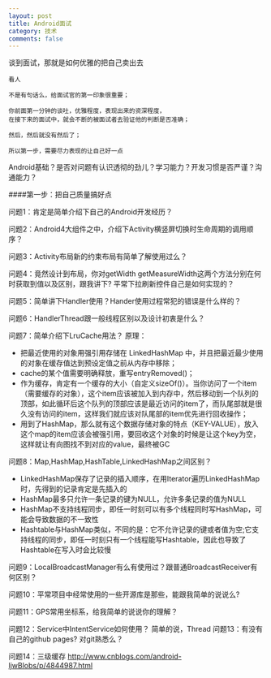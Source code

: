 ```yaml
---
layout: post
title: Android面试
category: 技术
comments: false
---
```



谈到面试，那就是如何优雅的把自己卖出去

```
看人
 
不是有句话么，给面试官的第一印象很重要；

你前面第一分钟的谈吐，优雅程度，表现出来的资深程度，
在接下来的面试中，就会不断的被面试者去验证他的判断是否准确；

然后，然后就没有然后了；

所以第一步，需要尽力表现的让自己好一点
```

Android基础？是否对问题有认识透彻的劲儿？学习能力？开发习惯是否严谨？沟通能力？


####第一步：把自己质量搞好点

问题1：肯定是简单介绍下自己的Android开发经历？

问题2：Android4大组件之中，介绍下Activity横竖屏切换时生命周期的调用顺序？

问题3：Activity布局新的约束布局有简单了解使用过么？

问题4：竟然设计到布局，你对getWidth getMeasureWidth这两个方法分别在何时获取到值以及区别，跟我讲下? 平常下拉刷新控件自己是如何实现的？

问题5：简单讲下Handler使用？Hander使用过程常犯的错误是什么样的？

问题6：HandlerThread跟一般线程区别以及设计初衷是什么？

问题7：简单介绍下LruCache用法？
原理：

* 把最近使用的对象用强引用存储在 LinkedHashMap 中，并且把最近最少使用的对象在缓存值达到预设定值之前从内存中移除；
* cache的某个值需要明确释放，重写entryRemoved()；
* 作为缓存，肯定有一个缓存的大小（自定义sizeOf()）。当你访问了一个item（需要缓存的对象），这个item应该被加入到内存中，然后移动到一个队列的顶部，如此循环后这个队列的顶部应该是最近访问的item了，而队尾部就是很久没有访问的item，这样我们就应该对队尾部的item优先进行回收操作；
* 用到了HashMap，那么就有这个数据存储对象的特点（KEY-VALUE），放入这个map的item应该会被强引用，要回收这个对象的时候是让这个key为空，这样就让有向图找不到对应的value，最终被GC

问题8：Map,HashMap,HashTable,LinkedHashMap之间区别？

* LinkedHashMap保存了记录的插入顺序，在用Iterator遍历LinkedHashMap时，先得到的记录肯定是先插入的
* HashMap最多只允许一条记录的键为NULL，允许多条记录的值为NULL
* HashMap不支持线程同步，即任一时刻可以有多个线程同时写HashMap，可能会导致数据的不一致性
* Hashtable与HashMap类似，不同的是：它不允许记录的键或者值为空;它支持线程的同步，即任一时刻只有一个线程能写Hashtable，因此也导致了Hashtable在写入时会比较慢

问题9：LocalBroadcastManager有么有使用过？跟普通BroadcastReceiver有何区别？

问题10：平常项目中经常使用的一些开源库是那些，能跟我简单的说说么?

问题11：GPS常用坐标系，给我简单的说说你的理解？

问题12：Service中IntentService如何使用？
		简单的说，Thread
问题13：有没有自己的github pages? 对git熟悉么？

问题14：三级缓存
<http://www.cnblogs.com/android-ljwBlobs/p/4844987.html>
